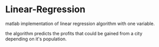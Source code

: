 # Linear-Regression
matlab implementation of linear regression algorithm with one variable.

the algorithm predicts the profits that could be gained from a city depending on it's population.
